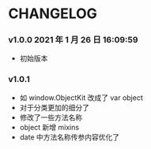 # CHANGELOG

### v1.0.0 2021 年 1 月 26 日 16:09:59

- 初始版本

### v1.0.1

- 如 window.ObjectKit 改成了 var object
- 对于分类更加的细分了
- 修改了一些方法名称
- object 新增 mixins
- date 中方法名称传参内容优化了

